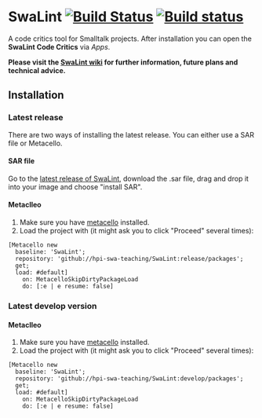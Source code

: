 SwaLint [![Build Status][gh_badge]][gh_action] [![Build status][appveyor_badge]][appveyor] <!-- [![Coverage Status][coveralls_badge]][coveralls] -->
===================

<!-- ## Checkout the main branch for the stable version of SwaLint! -->

A code critics tool for Smalltalk projects. After installation you can open the **SwaLint Code Critics** via *Apps*.

**Please visit the [SwaLint wiki](https://github.com/hpi-swa-teaching/SwaLint/wiki) for further information, future plans and technical advice.**

## Installation

### Latest release

There are two ways of installing the latest release. You can either use a SAR file or Metacello.

#### SAR file
Go to the [latest release of SwaLint](https://github.com/hpi-swa-teaching/SwaLint/releases/latest), download the .sar file, drag and drop it into your image and choose "install SAR".  

#### Metaclleo
1. Make sure you have [metacello](https://github.com/Metacello/metacello) installed.
2. Load the project with (it might ask you to click "Proceed" several times):
```Smalltalk
[Metacello new
  baseline: 'SwaLint';
  repository: 'github://hpi-swa-teaching/SwaLint:release/packages';
  get;
  load: #default]
    on: MetacelloSkipDirtyPackageLoad
    do: [:e | e resume: false]
```



### Latest develop version

#### Metaclleo
1. Make sure you have [metacello](https://github.com/Metacello/metacello) installed.
2. Load the project with (it might ask you to click "Proceed" several times):
```Smalltalk
[Metacello new
  baseline: 'SwaLint';
  repository: 'github://hpi-swa-teaching/SwaLint:develop/packages';
  get;
  load: #default]
    on: MetacelloSkipDirtyPackageLoad
    do: [:e | e resume: false]
 ```
 
[appveyor]: https://ci.appveyor.com/project/hpi-swa-teaching/swalint
[appveyor_badge]: https://ci.appveyor.com/api/projects/status/uj2j9trw2x6yq9iy?svg=true
[gh_action]: https://github.com/hpi-swa-teaching/SwaLint/actions/workflows/main.yml
[gh_badge]: https://img.shields.io/github/workflow/status/hpi-swa-teaching/SwaLint/mainTests/main?logo=github
[coveralls]: https://coveralls.io/github/hpi-swa-teaching/SwaLint?branch=develop
[coveralls_badge]: https://coveralls.io/repos/github/hpi-swa-teaching/SwaLint/badge.svg?branch=develop
